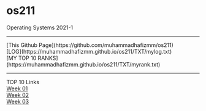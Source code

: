 # os211
Operating Systems 2021-1<br>
<hr>
[This Github Page](https://github.com/muhammadhafizmm/os211)<br>
[LOG](https://muhammadhafizmm.github.io/os211/TXT/mylog.txt)<br>
[MY TOP 10 RANKS](https://muhammadhafizmm.github.io/os211/TXT/myrank.txt)<bt>
<hr>

TOP 10 Links <br>
[Week 01](https://muhammadhafizmm.github.io/os211/W01/)<br>
[Week 02](https://muhammadhafizmm.github.io/os211/W02/)<br>
[Week 03](https://muhammadhafizmm.github.io/os211/W03/)<br>
